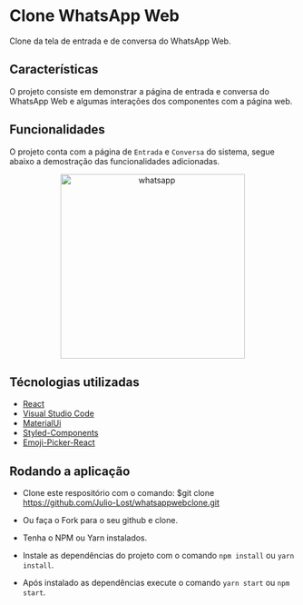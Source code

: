 # Clone WhatsApp Web

Clone da tela de entrada e de conversa do WhatsApp Web.

## Características

O projeto consiste em demonstrar a página de entrada e conversa do WhatsApp Web e algumas interações dos componentes com a página web.

## Funcionalidades

O projeto conta com a página de `Entrada` e `Conversa` do sistema, segue abaixo a demostração das funcionalidades adicionadas.

<div>
  <p align="center">
    <img src="https://i.ibb.co/KWf2TNC/Captura-de-tela-de-2021-02-27-03-39-25.png" alt="whatsapp" height="325">
  </p>
</div>

## Técnologias utilizadas

- [React](https://github.com/facebook/react)
- [Visual Studio Code](https://github.com/Microsoft/vscode)
- [MaterialUi](https://github.com/mui-org/material-ui)
- [Styled-Components](https://github.com/styled-components/styled-components)
- [Emoji-Picker-React](https://github.com/ealush/emoji-picker-react#readme)

## Rodando a aplicação

- Clone este respositório com o comando: \$git clone https://github.com/Julio-Lost/whatsappwebclone.git

- Ou faça o Fork para o seu github e clone.

- Tenha o NPM ou Yarn instalados.

- Instale as dependências do projeto com o comando `npm install` ou `yarn install`.

- Após instalado as dependências execute o comando `yarn start` ou `npm start`.
